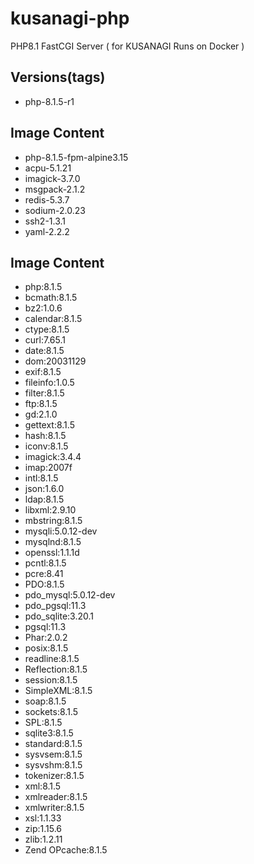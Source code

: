 # kusanagi-php
PHP8.1 FastCGI Server ( for KUSANAGI Runs on Docker )

## Versions(tags)
- php-8.1.5-r1

## Image Content
- php-8.1.5-fpm-alpine3.15
- acpu-5.1.21
- imagick-3.7.0
- msgpack-2.1.2
- redis-5.3.7
- sodium-2.0.23
- ssh2-1.3.1
- yaml-2.2.2

## Image Content
- php:8.1.5
- bcmath:8.1.5
- bz2:1.0.6
- calendar:8.1.5
- ctype:8.1.5
- curl:7.65.1
- date:8.1.5
- dom:20031129
- exif:8.1.5
- fileinfo:1.0.5
- filter:8.1.5
- ftp:8.1.5
- gd:2.1.0
- gettext:8.1.5
- hash:8.1.5
- iconv:8.1.5
- imagick:3.4.4
- imap:2007f
- intl:8.1.5
- json:1.6.0
- ldap:8.1.5
- libxml:2.9.10
- mbstring:8.1.5
- mysqli:5.0.12-dev
- mysqlnd:8.1.5
- openssl:1.1.1d
- pcntl:8.1.5
- pcre:8.41
- PDO:8.1.5
- pdo_mysql:5.0.12-dev
- pdo_pgsql:11.3
- pdo_sqlite:3.20.1
- pgsql:11.3
- Phar:2.0.2
- posix:8.1.5
- readline:8.1.5
- Reflection:8.1.5
- session:8.1.5
- SimpleXML:8.1.5
- soap:8.1.5
- sockets:8.1.5
- SPL:8.1.5
- sqlite3:8.1.5
- standard:8.1.5
- sysvsem:8.1.5
- sysvshm:8.1.5
- tokenizer:8.1.5
- xml:8.1.5
- xmlreader:8.1.5
- xmlwriter:8.1.5
- xsl:1.1.33
- zip:1.15.6
- zlib:1.2.11
- Zend OPcache:8.1.5

